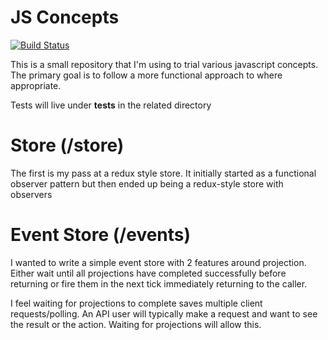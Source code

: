 # JS Concepts

[![Build Status](https://travis-ci.org/aabrook/js_concepts.svg?branch=master)](https://travis-ci.org/aabrook/js_concepts)

This is a small repository that I'm using to trial various javascript concepts.
The primary goal is to follow a more functional approach to where appropriate.

Tests will live under __tests__ in the related directory

# Store (/store)

The first is my pass at a redux style store. It initially started as a functional observer
pattern but then ended up being a redux-style store with observers

# Event Store (/events)

I wanted to write a simple event store with 2 features around projection. Either wait until
all projections have completed successfully before returning or fire them in the next tick
immediately returning to the caller.

I feel waiting for projections to complete saves multiple client requests/polling. An API user
will typically make a request and want to see the result or the action. Waiting for projections
will allow this.
